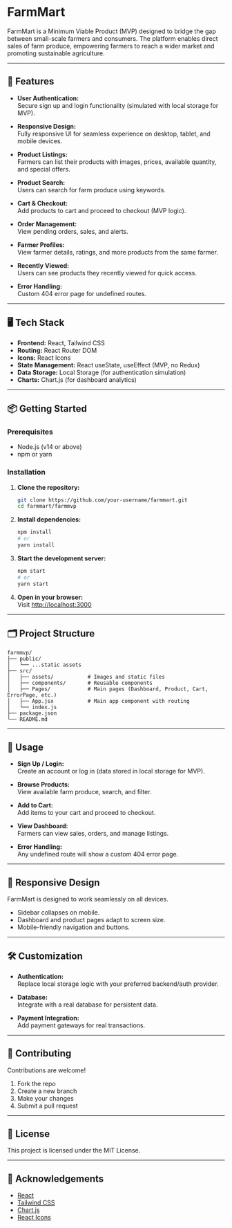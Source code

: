 # FarmMart

FarmMart is a Minimum Viable Product (MVP) designed to bridge the gap between small-scale farmers and consumers. The platform enables direct sales of farm produce, empowering farmers to reach a wider market and promoting sustainable agriculture.

---

## 🚀 Features

- **User Authentication:**  
  Secure sign up and login functionality (simulated with local storage for MVP).

- **Responsive Design:**  
  Fully responsive UI for seamless experience on desktop, tablet, and mobile devices.

- **Product Listings:**  
  Farmers can list their products with images, prices, available quantity, and special offers.

- **Product Search:**  
  Users can search for farm produce using keywords.

- **Cart & Checkout:**  
  Add products to cart and proceed to checkout (MVP logic).

- **Order Management:**  
  View pending orders, sales, and alerts.

- **Farmer Profiles:**  
  View farmer details, ratings, and more products from the same farmer.

- **Recently Viewed:**  
  Users can see products they recently viewed for quick access.

- **Error Handling:**  
  Custom 404 error page for undefined routes.

---

## 🖥️ Tech Stack

- **Frontend:** React, Tailwind CSS
- **Routing:** React Router DOM
- **Icons:** React Icons
- **State Management:** React useState, useEffect (MVP, no Redux)
- **Data Storage:** Local Storage (for authentication simulation)
- **Charts:** Chart.js (for dashboard analytics)

---

## 📦 Getting Started

### Prerequisites

- Node.js (v14 or above)
- npm or yarn

### Installation

1. **Clone the repository:**
   ```bash
   git clone https://github.com/your-username/farmmart.git
   cd farmmart/farmmvp
   ```

2. **Install dependencies:**
   ```bash
   npm install
   # or
   yarn install
   ```

3. **Start the development server:**
   ```bash
   npm start
   # or
   yarn start
   ```

4. **Open in your browser:**  
   Visit [http://localhost:3000](http://localhost:3000)

---

## 🗂️ Project Structure

```
farmmvp/
├── public/
│   └── ...static assets
├── src/
│   ├── assets/           # Images and static files
│   ├── components/       # Reusable components
│   ├── Pages/            # Main pages (Dashboard, Product, Cart, ErrorPage, etc.)
│   ├── App.jsx           # Main app component with routing
│   └── index.js
├── package.json
└── README.md
```

---

## 📝 Usage

- **Sign Up / Login:**  
  Create an account or log in (data stored in local storage for MVP).

- **Browse Products:**  
  View available farm produce, search, and filter.

- **Add to Cart:**  
  Add items to your cart and proceed to checkout.

- **View Dashboard:**  
  Farmers can view sales, orders, and manage listings.

- **Error Handling:**  
  Any undefined route will show a custom 404 error page.

---

## 📱 Responsive Design

FarmMart is designed to work seamlessly on all devices.  
- Sidebar collapses on mobile.
- Dashboard and product pages adapt to screen size.
- Mobile-friendly navigation and buttons.

---

## 🛠️ Customization

- **Authentication:**  
  Replace local storage logic with your preferred backend/auth provider.

- **Database:**  
  Integrate with a real database for persistent data.

- **Payment Integration:**  
  Add payment gateways for real transactions.

---

## 🤝 Contributing

Contributions are welcome!  
1. Fork the repo  
2. Create a new branch  
3. Make your changes  
4. Submit a pull request

---

## 📄 License

This project is licensed under the MIT License.

---

## 🙏 Acknowledgements

- [React](https://reactjs.org/)
- [Tailwind CSS](https://tailwindcss.com/)
- [Chart.js](https://www.chartjs.org/)
- [React Icons](https://react-icons.github.io/react-icons/)